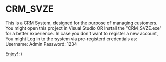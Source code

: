 # CRM_SVZE
This is a CRM System, designed for the purpose of managing customers. You might open this project in Visual Studio OR Install the "CRM_SVZE.exe" for a better experience.
In case you don't want to register a new account, You might Log in to the system via pre-registerd credentials as: <br>
Username: Admin
Password: 1234

Enjoy! :)
